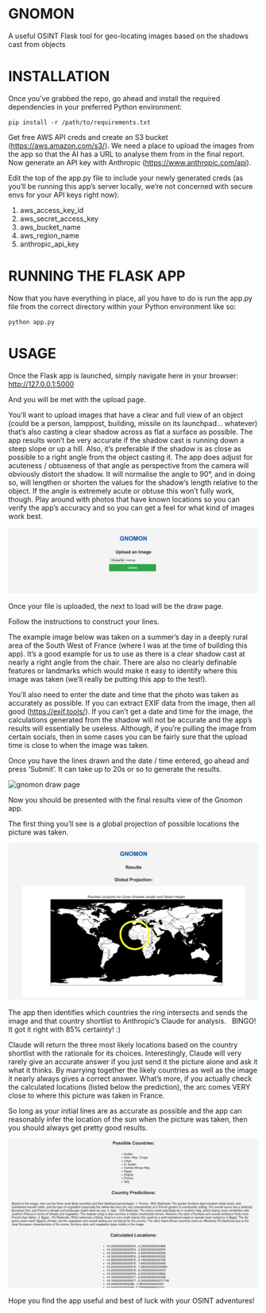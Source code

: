 # GNOMON
A useful OSINT Flask tool for geo-locating images based on the shadows cast from objects

# INSTALLATION

Once you’ve grabbed the repo, go ahead and install the required dependencies in your preferred Python environment:

	pip install -r /path/to/requirements.txt 
Get free AWS API creds and create an S3 bucket (https://aws.amazon.com/s3/). We need a place to upload the images from the app so that the AI has a URL to analyse them from in the final report. Now generate an API key with Anthropic (https://www.anthropic.com/api).

Edit the top of the app.py file to include your newly generated creds (as you’ll be running this app’s server locally, we’re not concerned with secure envs for your API keys right now):
1. aws_access_key_id
2. aws_secret_access_key
3. aws_bucket_name
4. aws_region_name
5. anthropic_api_key

# RUNNING THE FLASK APP	

Now that you have everything in place, all you have to do is run the app.py file from the correct directory within your Python environment like so:

	python app.py 	
# USAGE

Once the Flask app is launched, simply navigate here in your browser: http://127.0.0.1:5000

And you will be met with the upload page. 

You’ll want to upload images that have a clear and full view of an object (could be a person, lamppost, building, missile on its launchpad… whatever) that’s also casting a clear shadow across as flat a surface as possible. The app results won’t be very accurate if the shadow cast is running down a steep slope or up a hill. Also, it’s preferable if the shadow is as close as possible to a right angle from the object casting it. The app does adjust for acuteness / obtuseness of that angle as perspective from the camera will obviously distort the shadow.  It will normalise the angle to 90°, and in doing so, will lengthen or shorten the values for the shadow’s length relative to the object. If the angle is extremely acute or obtuse this won’t fully work, though. Play around with photos that have known locations so you can verify the app’s accuracy and so you can get a feel for what kind of images work best.

![gnomon upload page](https://github.com/realp05h/gnomon/blob/main/example/1.png)

Once your file is uploaded, the next to load will be the draw page. 

Follow the instructions to construct your lines.

The example image below was taken on a summer’s day in a deeply rural area of the South West of France (where I was at the time of building this app). It’s a good example for us to use as there is a clear shadow cast at nearly a right angle from the chair. There are also no clearly definable features or landmarks which would  make it easy to identify where this image was taken (we’ll really be putting this app to the test!).

You’ll also need to enter the date and time that the photo was taken as accurately as possible. If you can extract EXIF data from the image, then all good (https://exif.tools/). If you can’t get a date and time for the image, the calculations generated from the shadow will not be accurate and the app’s results will essentially be useless. Although, if you’re pulling the image from certain socials, then in some cases you can be fairly sure that the upload time is close to when the image was taken.

Once you have the lines drawn and the date / time entered, go ahead and press ‘Submit’. It can take up to 20s or so to generate the results.

![gnomon draw page](https://github.com/realp05h/gnomon/blob/main/example/2.png)

Now you should be presented with the final results view of the Gnomon app.

The first thing you’ll see is a global projection of possible locations the picture was taken.

![gnomon results page 1](https://github.com/realp05h/gnomon/blob/main/example/3.png)

The app then identifies which countries the ring intersects and sends the image and that country shortlist to Anthropic’s Claude for analysis.   BINGO! It got it right with 85% certainty! :)

Claude will return the three most likely locations based on the country shortlist with the rationale for its choices. Interestingly, Claude will very rarely give an accurate answer if you just send it the picture alone and ask it what it thinks. By marrying together the likely countries as well as the image it nearly always gives a correct answer. What’s more, if you actually check the calculated locations (listed below the prediction), the arc comes VERY close to where this picture was taken in France. 

So long as your initial lines are as accurate as possible and the app can reasonably infer the location of the sun when the picture was taken, then you should always get pretty good results.

![gnomon results page 2](https://github.com/realp05h/gnomon/blob/main/example/4.png)

Hope you find the app useful and best of luck with your OSINT adventures!

